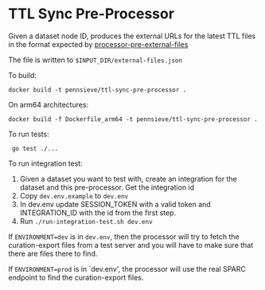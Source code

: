 # TTL Sync Pre-Processor

Given a dataset node ID, produces the external URLs for the latest TTL files in the format expected
by [processor-pre-external-files](https://github.com/Pennsieve/processor-pre-external-files)

The file is written to `$INPUT_DIR/external-files.json`

To build:

`docker build -t pennsieve/ttl-sync-pre-processor .`

On arm64 architectures:

`docker build -f Dockerfile_arm64 -t pennsieve/ttl-sync-pre-processor .`

To run tests:

` go test ./...`

To run integration test:

1. Given a dataset you want to test with, create an integration for the dataset and this pre-processor. Get the
   integration id
2. Copy `dev.env.example` to `dev.env`
3. In dev.env update SESSION_TOKEN with a valid token and INTEGRATION_ID with the id from the first step.
4. Run `./run-integration-test.sh dev.env`

If `ENVIRONMENT=dev` is in `dev.env`, then the processor will try to fetch the curation-export files from a test server
and you will have to make sure that there are files there to find.

If `ENVIRONMENT=prod` is in `dev.env', the processor will use the real SPARC endpoint to find the curation-export files.